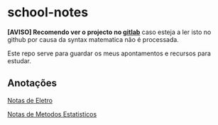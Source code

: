 # school-notes

**\[AVISO\] Recomendo ver o projecto no [gitlab](https://gitlab.com/OnikenX/school-notes)** caso esteja a ler isto no github por causa da syntax matematica não é processada.

Este repo serve para guardar os meus apontamentos e recursos para estudar.

## Anotações

[Notas de Eletro](./Eletro/notas.md)

[Notas de Metodos Estatisticos](./Metodos-Estatisticos/notas.md)
